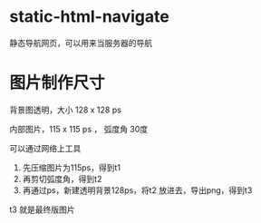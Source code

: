# static-html-navigate
静态导航网页，可以用来当服务器的导航

# 图片制作尺寸

背景图透明，大小 128 x 128 ps

内部图片，115 x 115 ps ， 弧度角 30度

可以通过网络上工具

1. 先压缩图片为115ps，得到t1
2. 再剪切弧度角，得到t2
3. 再通过ps，新建透明背景128ps，将t2 放进去，导出png，得到t3

t3 就是最终版图片